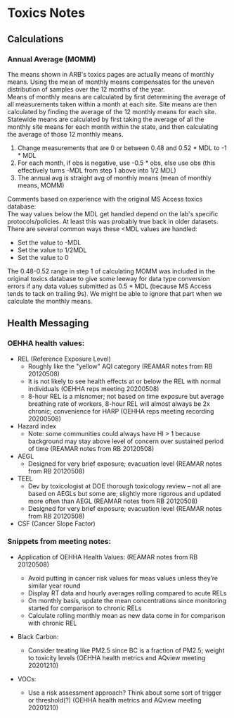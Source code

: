 # Toxics Notes


## Calculations
### Annual Average (MOMM)
The means shown in ARB's toxics pages are actually means of monthly means. Using the mean of monthly means compensates for the uneven distribution of samples over the 12 months of the year.  
Means of monthly means are calculated by first determining the average of all measurements taken within a month at each site. Site means are then calculated by finding the average of the 12 monthly means for each site. Statewide means are calculated by first taking the average of all the monthly site means for each month within the state, and then calculating the average of those 12 monthly means.  
  
1. Change measurements that are 0 or between 0.48 and 0.52 * MDL to -1 * MDL
2. For each month, if obs is negative, use -0.5 * obs, else use obs (this effectively turns -MDL from step 1 above into 1/2 MDL)
3. The annual avg is straight avg of monthly means (mean of monthly means, MOMM)
  
  
Comments based on experience with the original MS Access toxics database:  
The way values below the MDL get handled depend on the lab's specific protocols/policies. At least this was probably true back in older datasets. There are several common ways these <MDL values are handled:
- Set the value to -MDL
- Set the value to 1/2MDL
- Set the value to 0
  
The 0.48-0.52 range in step 1 of calculating MOMM was included in the original toxics database to give some leeway for data type conversion errors if any data values submitted as 0.5 * MDL (because MS Access tends to tack on trailing 9s). We might be able to ignore that part when we calculate the monthly means.
  
  
  
  
  
## Health Messaging

### OEHHA health values:
- REL (Reference Exposure Level)
  - Roughly like the "yellow" AQI category (REAMAR notes from RB 20120508)
  - It is not likely to see health effects at or below the REL with normal individuals (OEHHA reps meeting 20200508)
  - 8-hour REL is a misnomer; not based on time exposure but average breathing rate of workers, 8-hour REL will almost always be 2x chronic; convenience for HARP (OEHHA reps meeting recording 20200508)
- Hazard index
  - Note: some communities could always have HI > 1 because background may stay above level of concern over sustained period of time (REAMAR notes from RB 20120508)
- AEGL
  - Designed for very brief exposure; evacuation level (REAMAR notes from RB 20120508)
- TEEL 
  - Dev by toxicologist at DOE thorough toxicology review – not all are based on AEGLs but some are; slightly more rigorous and updated more often than AEGL (REAMAR notes from RB 20120508)
  - Designed for very brief exposure; evacuation level (REAMAR notes from RB 20120508)
- CSF (Cancer Slope Factor)



### Snippets from meeting notes:
- Application of OEHHA Health Values: (REAMAR notes from RB 20120508)
  - Avoid putting in cancer risk values for meas values unless they’re similar year round 
  - Display RT data and hourly averages rolling compared to acute RELs
  - On monthly basis, update the mean concentrations since monitoring started for comparison to chronic RELs
  - Calculate rolling monthly mean as new data come in for comparison with chronic REL 

- Black Carbon:
  - Consider treating like PM2.5 since BC is a fraction of PM2.5; weight to toxicity levels (OEHHA health metrics and AQview meeting 20201210)


- VOCs:
  - Use a risk assessment approach? Think about some sort of trigger or threshold(?) (OEHHA health metrics and AQview meeting 20201210)













